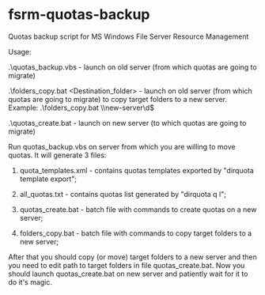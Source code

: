 fsrm-quotas-backup
==================

Quotas backup script for MS Windows File Server Resource Management

Usage:

.\quotas_backup.vbs - launch on old server (from which quotas are going to migrate)

.\folders_copy.bat <Destination_folder> - launch on old server (from which quotas
are going to migrate) to copy target folders to a new server.
Example: .\folders_copy.bat \\\new-server\d$

.\quotas_create.bat - launch on new server (to which quotas are going to migrate)


Run quotas_backup.vbs on server from which you are willing to move quotas.
It will generate 3 files:

1) quota_templates.xml - contains quotas templates exported by "dirquota template export";

2) all_quotas.txt - contains quotas list generated by "dirquota q l";

3) quotas_create.bat - batch file with commands to create quotas on a new server;

4) folders_copy.bat - batch file with commands to copy target folders to a new server;


After that you should copy (or move) target folders to a new server and then
you need to edit path to target folders in file quotas_create.bat. Now you
should launch quotas_create.bat on new server and patiently wait for it to do
it's magic.

